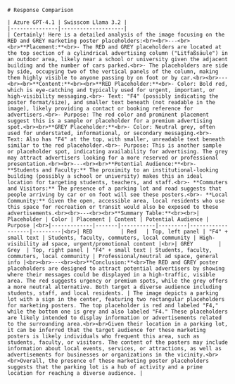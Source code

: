 
    # Response Comparison

    | Azure GPT-4.1 | Swisscom Llama 3.2 |
    |---------------|--------------------|
    | Certainly! Here is a detailed analysis of the image focusing on the RED and GREY marketing poster placeholders:<br><br>---<br><br>**Placement:**<br>- The RED and GREY placeholders are located at the top section of a cylindrical advertising column ("Litfaßsäule") in an outdoor area, likely near a school or university given the adjacent building and the number of cars parked.<br>- The placeholders are side by side, occupying two of the vertical panels of the column, making them highly visible to anyone passing by on foot or by car.<br><br>---<br><br>**Content:**<br><br>**RED Placeholder:**<br>- Color: Bold red, which is eye-catching and typically used for urgent, important, or high-visibility messaging.<br>- Text: "F4" (possibly indicating the poster format/size), and smaller text beneath (not readable in the image), likely providing a contact or booking reference for advertisers.<br>- Purpose: The red color and prominent placement suggest this is a sample or placeholder for a premium advertising spot.<br><br>**GREY Placeholder:**<br>- Color: Neutral grey, often used for understated, informational, or secondary messaging.<br>- Text: Also has "F4" at the top, with smaller, unreadable text beneath similar to the red placeholder.<br>- Purpose: This is another sample or placeholder spot, indicating availability for advertising. The grey may attract advertisers looking for a more reserved or professional presentation.<br><br>---<br><br>**Potential Audience:**<br>- **Students and Faculty:** The proximity to an institutional-looking building (possibly a school or university) makes this an ideal location for targeting students, teachers, and staff.<br>- **Commuters and Visitors:** The presence of a parking lot and road suggests that people arriving by car or on foot will see these posters.<br>- **Local Community:** Given the open, accessible area, local residents who use this space for recreation or transit would also be exposed to these advertisements.<br><br>---<br><br>**Summary Table:**<br><br>| Placeholder | Color | Placement | Content | Potential Audience | Purpose |<br>|-------------|-------|-----------|---------|-------------------|---------|<br>| RED         | Red   | Top, left panel | "F4" + small text | Students, faculty, commuters, local community | High-visibility ad space, urgent/promotional content |<br>| GREY        | Grey  | Top, right panel | "F4" + small text | Students, faculty, commuters, local community | Professional/neutral ad space, general info |<br><br>---<br><br>**Conclusion:**<br>The RED and GREY poster placeholders are designed to attract potential advertisers by showing where their messages could be displayed in a high-traffic, visible area. The red suggests urgency or premium spots, while the grey offers a more neutral alternative. Both target a diverse audience including students, staff, and local residents. | The image depicts a parking lot with a sign in the center, featuring two rectangular placeholders for marketing posters. The top placeholder is red and labeled "F4," while the bottom one is grey and also labeled "F4." These placeholders are likely intended to display information or advertisements related to the surrounding area.<br><br>Given their location in a parking lot, it can be inferred that the target audience for these marketing posters is likely individuals who frequent this area, such as students, faculty, or visitors. The content of the posters may include information about local events, services, or attractions, as well as advertisements for businesses or organizations in the vicinity.<br><br>Overall, the presence of these marketing poster placeholders suggests that the parking lot is a hub of activity and a prime location for reaching a diverse audience. |
    